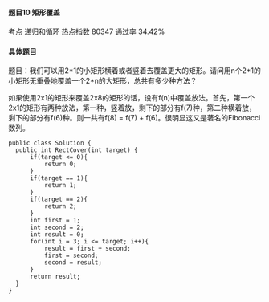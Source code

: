 #### 题目10    	矩形覆盖

考点    递归和循环	热点指数    80347	通过率    34.42%

#### 具体题目

题目：我们可以用2\*1的小矩形横着或者竖着去覆盖更大的矩形。请问用n个2\*1的小矩形无重叠地覆盖一个2\*n的大矩形，总共有多少种方法？

如果使用2x1的矩形来覆盖2x8的矩形的话，设有f(n)中覆盖放法。首先，第一个2x1的矩形有两种放法，第一种，竖着放，剩下的部分有f(7)种，第二种横着放，剩下的部分有f(6)种。则一共有f(8) = f(7) + f(6)。很明显这又是著名的Fibonacci数列。

  ```
  public class Solution {
    public int RectCover(int target) {
		if(target <= 0){
            return 0;
        }
        if(target == 1){
            return 1;
        }
        if(target == 2){
            return 2;
        }
        int first = 1;
        int second = 2;
        int result = 0;
        for(int i = 3; i <= target; i++){
            result = first + second;
            first = second;
            second = result;
        }
        return result;
    }
}
  ```
